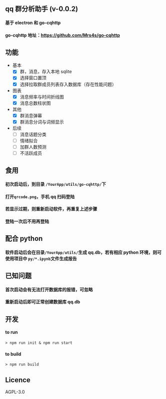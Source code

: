 ## qq 群分析助手 (v-0.0.2)
#### 基于 electron 和 go-cqhttp
#### go-cqhttp 地址：https://github.com/Mrs4s/go-cqhttp
## 功能
* 基本
  - [x] 群，消息，存入本地 sqlite
  - [x] 选择窗口置顶
  - [x] 选择拉取群成员列表存入数据库（存在性能问题）
* 图表
  - [x] 消息频率与时间折线图
  - [x] 消息总数柱状图
* 其他
  - [x] 群消息弹幕
  - [x] 群消息分词与词频显示
* 后续
  - [ ] 消息话题分类
  - [ ] 情绪拟合
  - [ ] 加群人数预测
  - [ ] 不活跃成员
## 食用
#### 初次启动后，到目录 ```/YourApp/utils/go-cqhttp/```下
#### 打开```qrcode.png```，手机 qq 扫码登陆
#### 若显示过期，则重新启动软件，再重复上述步骤
#### 登陆一次后不用再登陆
## 配合 python
#### 软件启动后会在目录```/YourApp/utils/```生成 qq.db，若有相应 python 环境，则可使用项目中 ```py/*.ipynb```文件生成报告
## 已知问题
#### 首次启动会有无法打开数据库的报错，可忽略
#### 重新启动后即可正常创建数据库 qq.db
## 开发
#### to run
```> npm run init & npm run start```
#### to build
```> npm run build```
## Licence
AGPL-3.0
